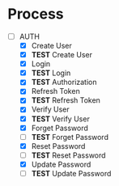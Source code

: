 # Process

- [ ] AUTH
  - [x] Create User
  - [x] **TEST** Create User
  - [x] Login
  - [x] **TEST** Login
  - [x] **TEST** Authorization
  - [x] Refresh Token
  - [x] **TEST** Refresh Token
  - [x] Verify User
  - [x] **TEST** Verify User
  - [x] Forget Password
  - [ ] **TEST** Forget Password
  - [x] Reset Password
  - [ ] **TEST** Reset Password
  - [x] Update Password
  - [ ] **TEST** Update Password
